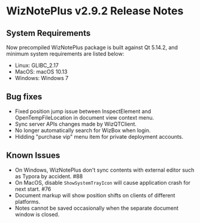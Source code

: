 # WizNotePlus v2.9.2 Release Notes

## System Requirements

Now precompiled WizNotePlus package is built against Qt 5.14.2, and minimum system requirements are listed below:

* Linux: GLIBC_2.17
* MacOS: macOS 10.13
* Windows: Windows 7

## Bug fixes

* Fixed position jump issue between InspectElement and OpenTempFileLocation in document view context menu.
* Sync server APIs changes made by WizQTClient.
* No longer automatically search for WizBox when login.
* Hidding "purchase vip" menu item for private deployment accounts.

## Known Issues

* On Windows, WizNotePlus don't sync contents with external editor such as Typora by accident. #88
* On MacOS, disable `ShowSystemTrayIcon` will cause application crash for next start. #76
* Document markup will show position shifts on clients of different platforms.
* Notes cannot be saved occasionally when the separate document window is closed.
